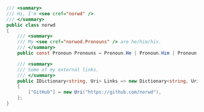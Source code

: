 <!--
Here are some ideas to get you started:

- 🔭 I’m currently working on ...
- 🌱 I’m currently learning ...
- 👯 I’m looking to collaborate on ...
- 🤔 I’m looking for help with ...
- 💬 Ask me about ...
- ⚡ Fun fact: ...
-->

```csharp
/// <summary>
/// Hi, I'm <see cref="norwd" />.
/// </summary>
public class norwd
{
	/// <summary>
	/// My <see cref="norwod.Pronouns" /> are he/him/his.
	/// </summary>
	public const Pronoun Pronouns = Pronoun.He | Pronoun.Him | Pronoun.His;

	/// <summary>
	/// Some of my external links.
	/// </summary>
	public IDictionary<string, Uri> Links => new Dictionary<string, Uri>
	{
		["GitHub"] = new Uri("https://github.com/norwd"),
	};
}
```
